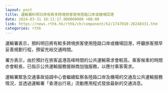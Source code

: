 ```yaml
---
layout: post
title: 運輸署料明日將有較多跨境旅客使用陸路口岸或機場回港
date: 2024-03-31 18:11:17.000000000 +08:00
link: https://news.rthk.hk/rthk/ch/component/k2/1747010-20240331.htm
categories: rthk
---
```


運輸署表示，預料明日將有較多跨境旅客使用陸路口岸或機場回港，呼籲旅客預早妥善規劃行程，預留充裕交通時間。

署方表示，由於預計在旅客返港高峰時間的公共運輸需求會較高，乘客候車的時間亦會較長，已指示公共運輸服務營辦商加強服務，以應付乘客需求。

運輸署緊急交通事故協調中心會繼續監察各陸路口岸及機場的交通及公共運輸服務情況，並透過運輸署「香港出行易」流動應用程式發放最新的交通消息。

